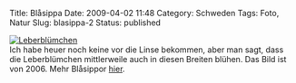 Title: Blåsippa
Date: 2009-04-02 11:48
Category: Schweden
Tags: Foto, Natur
Slug: blasippa-2
Status: published

[![Leberblümchen](/pic/blasippfransida_s.jpg "Leberblümchen")](/pic/blasippfransida_l.jpg)  
Ich habe heuer noch keine vor die Linse bekommen, aber man sagt, dass
die Leberblümchen mittlerweile auch in diesen Breiten blühen. Das Bild
ist von 2006. Mehr Blåsippor [hier](http://www.fiket.de/?s=blåsipp).

